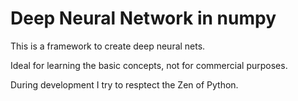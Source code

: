 # Deep Neural Network in numpy

This is a framework to create deep neural nets.

Ideal for learning the basic concepts, not for commercial purposes.

During development I try to resptect the Zen of Python.
